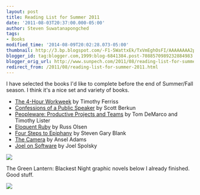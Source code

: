 ```yaml
---
layout: post
title: Reading List for Summer 2011
date: '2011-08-03T20:37:00.000-05:00'
author: Steven Suwatanapongched
tags:
- Books
modified_time: '2014-08-09T20:02:28.073-05:00'
thumbnail: http://3.bp.blogspot.com/-F1-5WattxEk/TxVmEghOsFI/AAAAAAAA2pc/Z5S18kuDhXw/s600/www-4.jpeg
blogger_id: tag:blogger.com,1999:blog-6841384.post-7088570989232884983
blogger_orig_url: http://www.sunpech.com/2011/08/reading-list-for-summer-2011.html
redirect_from: /2011/08/reading-list-for-summer-2011.html
---
```


I have selected the books I'd like to complete before the end of Summer/Fall season. I think it's a nice set and variety of books.

<ul>
  <li><a href="http://www.amazon.com/gp/product/0307465357/ref=as_li_ss_tl?ie=UTF8&amp;tag=sunpech-20&amp;linkCode=as2&amp;camp=217145&amp;creative=399369&amp;creativeASIN=0307465357">The 4-Hour Workweek</a> by Timothy Ferriss</li>
  <li><a href="http://www.amazon.com/gp/product/1449301959/ref=as_li_ss_tl?ie=UTF8&amp;tag=sunpech-20&amp;linkCode=as2&amp;camp=217145&amp;creative=399369&amp;creativeASIN=1449301959">Confessions of a Public Speaker</a> by Scott Berkun</li>
  <li><a href="http://www.amazon.com/gp/product/0932633439/ref=as_li_ss_tl?ie=UTF8&amp;tag=sunpech-20&amp;linkCode=as2&amp;camp=217145&amp;creative=399369&amp;creativeASIN=0932633439">Peopleware: Productive Projects and Teams</a> by Tom DeMarco and Timothy Lister</li>
  <li><a href="http://www.amazon.com/gp/product/0321584104/ref=as_li_ss_tl?ie=UTF8&amp;tag=sunpech-20&amp;linkCode=as2&amp;camp=217145&amp;creative=399373&amp;creativeASIN=0321584104">Eloquent Ruby</a> by Russ Olsen</li>
  <li><a href="http://www.amazon.com/gp/product/0976470705/ref=as_li_ss_tl?ie=UTF8&amp;tag=sunpech-20&amp;linkCode=as2&amp;camp=217145&amp;creative=399369&amp;creativeASIN=0976470705">Four Steps to Epiphany</a> by Steven Gary Blank</li>
  <li><a href="http://www.amazon.com/gp/product/0821221841/ref=as_li_ss_tl?ie=UTF8&amp;tag=sunpech-20&amp;linkCode=as2&amp;camp=217145&amp;creative=399369&amp;creativeASIN=0821221841">The Camera</a> by Ansel Adams</li>
  <li><a href="http://www.amazon.com/gp/product/1590593898/ref=as_li_ss_tl?ie=UTF8&amp;tag=sunpech-20&amp;linkCode=as2&amp;camp=217145&amp;creative=399369&amp;creativeASIN=1590593898">Joel on Software</a> by Joel Spolsky</li>
</ul>

<img border="0" src="http://3.bp.blogspot.com/-F1-5WattxEk/TxVmEghOsFI/AAAAAAAA2pc/Z5S18kuDhXw/s320/www-4.jpeg" />

The Green Lantern: Blackest Night graphic novels below I already finished. Good stuff.

<img border="0" src="http://2.bp.blogspot.com/-zhTTZJz7M6c/TxVmFBHuo9I/AAAAAAAA2ps/zDh6HJQBjsk/s320/www-5.jpeg" />
